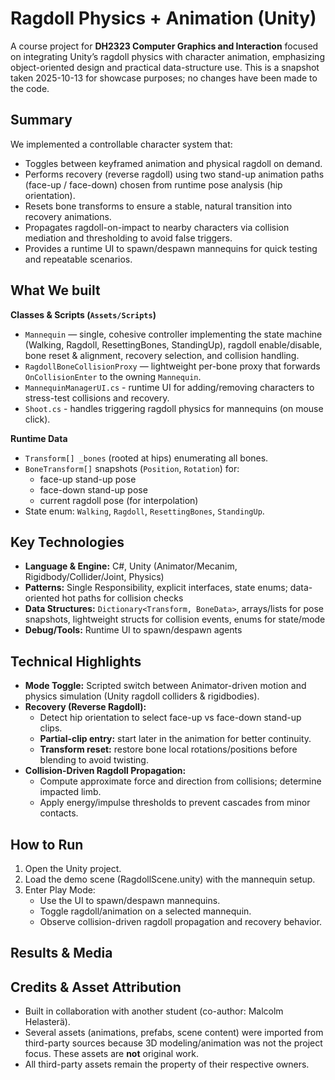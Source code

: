 # Ragdoll Physics + Animation (Unity)

A course project for **DH2323 Computer Graphics and Interaction** focused on integrating Unity’s ragdoll physics with character animation, emphasizing object-oriented design and practical data-structure use. This is a snapshot taken 2025-10-13 for showcase purposes; no changes have been made to the code.

## Summary
We implemented a controllable character system that:
- Toggles between keyframed animation and physical ragdoll on demand.
- Performs recovery (reverse ragdoll) using two stand-up animation paths (face-up / face-down) chosen from runtime pose analysis (hip orientation).
- Resets bone transforms to ensure a stable, natural transition into recovery animations.
- Propagates ragdoll-on-impact to nearby characters via collision mediation and thresholding to avoid false triggers.
- Provides a runtime UI to spawn/despawn mannequins for quick testing and repeatable scenarios.

## What We built
**Classes & Scripts (`Assets/Scripts`)**
- `Mannequin` — single, cohesive controller implementing the state machine (Walking, Ragdoll, ResettingBones, StandingUp), ragdoll enable/disable, bone reset & alignment, recovery selection, and collision handling.
- `RagdollBoneCollisionProxy` — lightweight per-bone proxy that forwards `OnCollisionEnter` to the owning `Mannequin`.
- `MannequinManagerUI.cs` - runtime UI for adding/removing characters to stress-test collisions and recovery.
- `Shoot.cs` - handles triggering ragdoll physics for mannequins (on mouse click).

**Runtime Data**
- `Transform[] _bones` (rooted at hips) enumerating all bones.
- `BoneTransform[]` snapshots (`Position`, `Rotation`) for:
  - face-up stand-up pose
  - face-down stand-up pose
  - current ragdoll pose (for interpolation)
- State enum: `Walking`, `Ragdoll`, `ResettingBones`, `StandingUp`.

## Key Technologies
- **Language & Engine:** C#, Unity (Animator/Mecanim, Rigidbody/Collider/Joint, Physics)
- **Patterns:** Single Responsibility, explicit interfaces, state enums; data-oriented hot paths for collision checks
- **Data Structures:** `Dictionary<Transform, BoneData>`, arrays/lists for pose snapshots, lightweight structs for collision events, enums for state/mode
- **Debug/Tools:** Runtime UI to spawn/despawn agents

## Technical Highlights
- **Mode Toggle:** Scripted switch between Animator-driven motion and physics simulation (Unity ragdoll colliders & rigidbodies).
- **Recovery (Reverse Ragdoll):**
  - Detect hip orientation to select face-up vs face-down stand-up clips.
  - **Partial-clip entry:** start later in the animation for better continuity.
  - **Transform reset:** restore bone local rotations/positions before blending to avoid twisting.
- **Collision-Driven Ragdoll Propagation:**
  - Compute approximate force and direction from collisions; determine impacted limb.
  - Apply energy/impulse thresholds to prevent cascades from minor contacts.

## How to Run
1. Open the Unity project.
2. Load the demo scene (RagdollScene.unity) with the mannequin setup.
3. Enter Play Mode:
   - Use the UI to spawn/despawn mannequins.
   - Toggle ragdoll/animation on a selected mannequin.
   - Observe collision-driven ragdoll propagation and recovery behavior.

## Results & Media

## Credits & Asset Attribution
- Built in collaboration with another student (co-author: Malcolm Helasterä).
- Several assets (animations, prefabs, scene content) were imported from third-party sources because 3D modeling/animation was not the project focus. These assets are **not** original work.
- All third-party assets remain the property of their respective owners.
